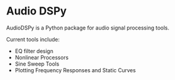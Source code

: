 # Audio DSPy

AudioDSPy is a Python package for audio signal processing tools.

Current tools include:
- EQ filter design
- Nonlinear Processors
- Sine Sweep Tools
- Plotting Frequency Responses and Static Curves
